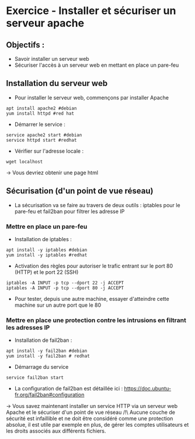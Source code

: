 # Exercice - Installer et sécuriser un serveur apache

## Objectifs : 
* Savoir installer un serveur web
* Sécuriser l'accès à un serveur web en mettant en place un pare-feu

## Installation du serveur web

* Pour installer le serveur web, commençons par installer Apache
``` 
apt install apache2 #debian
yum install httpd #red hat
```
* Démarrer le service : 
```
service apache2 start #debian
service httpd start #redhat
```
* Vérifier sur l'adresse locale : 
```
wget localhost 
``` 
-> Vous devriez obtenir une page html

## Sécurisation (d'un point de vue réseau)

* La sécurisation va se faire au travers de deux outils : iptables pour le pare-feu et fail2ban pour filtrer les adresse IP

### Mettre en place un pare-feu
* Installation de iptables : 
```
apt install -y iptables #debian
yum install -y iptables #redhat
```
* Activation des règles pour autoriser le trafic entrant sur le port 80 (HTTP) et le port 22 (SSH)
```
iptables -A INPUT -p tcp --dport 22 -j ACCEPT
iptables -A INPUT -p tcp --dport 80 -j ACCEPT
```
* Pour tester, depuis une autre machine, essayer d'atteindre cette machine sur un autre port que le 80

### Mettre en place une protection contre les intrusions en filtrant les adresses IP

* Installation de fail2ban :
```
apt install -y fail2ban #debian
yum install -y fail2ban # redhat
```
* Démarrage du service 
```
service fail2ban start
```
* La configuration de fail2ban est détaillée ici : https://doc.ubuntu-fr.org/fail2ban#configuration 


-> Vous savez maintenant installer un service HTTP via un serveur web Apache et le sécuriser d'un point de vue réseau 
/!\ Aucune couche de sécurité est infaillible et ne doit être considéré comme une protection absolue, il est utile par exemple en plus, de gérer les comptes utilisateurs et les droits associés aux différents fichiers.    